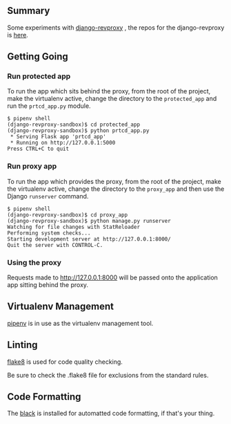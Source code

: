 # 

## Summary
Some experiments with [django-revproxy](https://django-revproxy.readthedocs.io/en/latest/index.html) , the repos for the django-revproxy is [here](https://github.com/jazzband/django-revproxy).

## Getting Going
### Run protected app
To run the app which sits behind the proxy, from the root of the project, make the virtualenv active, change the directory to the `protected_app` and run the `prtcd_app.py` module.

```
$ pipenv shell
(django-revproxy-sandbox)$ cd protected_app
(django-revproxy-sandbox)$ python prtcd_app.py 
 * Serving Flask app 'prtcd_app'
 * Running on http://127.0.0.1:5000
Press CTRL+C to quit
```
 
### Run proxy app
To run the app which provides the proxy, from the root of the project, make the virtualenv active, change the directory to the `proxy_app` and then use the Django `runserver` command.

```
$ pipenv shell
(django-revproxy-sandbox)$ cd proxy_app
(django-revproxy-sandbox)$ python manage.py runserver 
Watching for file changes with StatReloader
Performing system checks...
Starting development server at http://127.0.0.1:8000/
Quit the server with CONTROL-C.
```

### Using the proxy
Requests made to http://127.0.0.1:8000 will be passed onto the application app sitting behind the proxy.
 
## Virtualenv Management
[pipenv](https://pipenv.pypa.io/en/latest/) is in use as the virtualenv management tool.

## Linting
[flake8](https://flake8.pycqa.org/en/latest/) is used for code quality checking.

Be sure to check the .flake8 file for exclusions from the standard rules.

## Code Formatting
The [black](https://black.readthedocs.io/en/stable/) is installed for automatted code formatting, if that's your thing.
